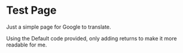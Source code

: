 <Html lang=en>
<body>
<H1>Test Page</h1>
<p>Just a simple page for Google to translate. </p>
<p>Using the Default code provided, only adding returns to make it more readable for me.</p>

<div id="google_translate_element"></div>
<script type="text/javascript">
function googleTranslateElementInit() {
  new google.translate.TranslateElement({pageLanguage: 'en', includedLanguages: 'af,am,ar,km,sq,ur', autoDisplay: false}, 'google_translate_element');
}
</script>
<script type="text/javascript" src="//translate.google.com/translate_a/element.js?cb=googleTranslateElementInit"></script>

</div>
</html>